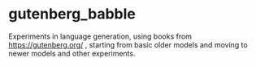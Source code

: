 # gutenberg_babble

Experiments in language generation, using books from https://gutenberg.org/ ,
starting from basic older models and moving to newer models and other experiments.
